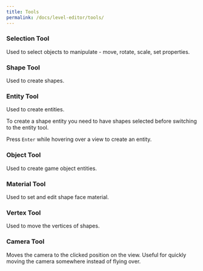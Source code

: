 ```yaml
---
title: Tools
permalink: /docs/level-editor/tools/
---
```


### Selection Tool
Used to select objects to manipulate - move, rotate, scale, set properties.


### Shape Tool
Used to create shapes.


### Entity Tool
Used to create entities.

To create a shape entity you need to have shapes selected before switching to the entity tool.

Press `Enter` while hovering over a view to create an entity.


### Object Tool
Used to create game object entities.


### Material Tool
Used to set and edit shape face material.


### Vertex Tool
Used to move the vertices of shapes.


### Camera Tool
Moves the camera to the clicked position on the view.
Useful for quickly moving the camera somewhere instead of flying over.